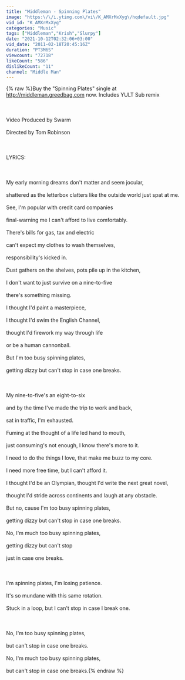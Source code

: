```yaml
---
title: "Middleman - Spinning Plates"
image: "https:\/\/i.ytimg.com\/vi\/K_AMXrMxXyg\/hqdefault.jpg"
vid_id: "K_AMXrMxXyg"
categories: "Music"
tags: ["Middleman","Krish","Slurpy"]
date: "2021-10-12T02:32:06+03:00"
vid_date: "2011-02-18T20:45:16Z"
duration: "PT3M6S"
viewcount: "72718"
likeCount: "586"
dislikeCount: "11"
channel: "Middle Man"
---
```

{% raw %}Buy the &quot;Spinning Plates&quot; single at <a rel="nofollow" target="blank" href="http://middleman.greedbag.com">http://middleman.greedbag.com</a> now. Includes YULT Sub remix<br /><br /><br /><br />Video Produced by Swarm<br /><br />Directed by Tom Robinson<br /><br /><br /><br />LYRICS: <br /><br /><br /><br />My early morning dreams don't matter and seem jocular,<br /><br />shattered as the letterbox clatters like the outside world just spat at me.<br /><br />See, I'm popular with credit card companies<br /><br />final-warning me I can't afford to live comfortably.<br /><br />There's bills for gas, tax and electric<br /><br />can't expect my clothes to wash themselves,<br /><br />responsibility's kicked in.<br /><br />Dust gathers on the shelves, pots pile up in the kitchen,<br /><br />I don't want to just survive on a nine-to-five<br /><br />there's something missing.<br /><br />I thought I'd paint a masterpiece,<br /><br />I thought I'd swim the English Channel,<br /><br />thought I'd firework my way through life<br /><br />or be a human cannonball.<br /><br />But I'm too busy spinning plates,<br /><br />getting dizzy but can't stop in case one breaks.<br /><br /> <br /><br />My nine-to-five's an eight-to-six<br /><br />and by the time I've made the trip to work and back,<br /><br />sat in traffic, I'm exhausted.<br /><br />Fuming at the thought of a life led hand to mouth,<br /><br />just consuming's not enough, I know there's more to it.<br /><br />I need to do the things I love, that make me buzz to my core.<br /><br />I need more free time, but I can't afford it.<br /><br />I thought I'd be an Olympian, thought I'd write the next great novel,<br /><br />thought I'd stride across continents and laugh at any obstacle.<br /><br />But no, cause I'm too busy spinning plates,<br /><br />getting dizzy but can't stop in case one breaks.<br /><br />No, I'm much too busy spinning plates,<br /><br />getting dizzy but can't stop<br /><br />just in case one breaks.<br /><br /><br /><br />I'm spinning plates, I'm losing patience.<br /><br />It's so mundane with this same rotation.<br /><br />Stuck in a loop, but I can't stop in case I break one.<br /><br /><br /><br />No, I'm too busy spinning plates,<br /><br />but can't stop in case one breaks.<br /><br />No, I'm much too busy spinning plates,<br /><br />but can't stop in case one breaks.{% endraw %}
